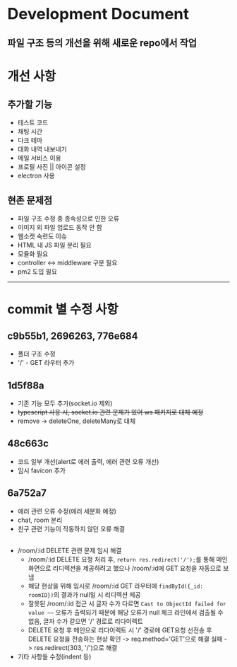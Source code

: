 **<span style="font-size:250%">Development Document</span>**

파일 구조 등의 개선을 위해 새로운 repo에서 작업
-----------------------
# 개선 사항
## 추가할 기능
- 테스트 코드
- 채팅 시간
- 다크 테마
- 대화 내역 내보내기
- 메일 서비스 이용
- 프로필 사진 || 아이콘 설정
- electron 사용
## 현존 문제점
- 파일 구조 수정 중 종속성으로 인한 오류
- 이미지 외 파일 업로드 동작 안 함
- 웹소켓 숙련도 이슈
- HTML 내 JS 파일 분리 필요
- 모듈화 필요
- controller <-> middleware 구분 필요
- pm2 도입 필요
-----------------------
# commit 별 수정 사항
## c9b55b1, 2696263, 776e684
- 폴더 구조 수정
- '/' - GET 라우터 추가
## 1d5f88a
- 기존 기능 모두 추가(socket.io 제외)
- ~~typescript 사용 시, socket.io 관련 문제가 있어 ws 패키지로 대체 예정~~
- remove -> deleteOne, deleteMany로 대체
## 48c663c
- 코드 일부 개선(alert로 에러 출력, 에러 관련 오류 개선)
- 임시 favicon 추가

## 6a752a7
- 에러 관련 오류 수정(에러 세분화 예정)
- chat, room 분리
- 친구 관련 기능이 작동하지 않던 오류 해결
##
- /room/:id DELETE 관련 문제 임시 해결
    * /room/:id DELETE 요청 처리 후, `return res.redirect('/');`를 통해 메인 화면으로 리디렉션을 제공하려고 했으나 /room/:id에 GET 요청을 자동으로 보냄
    * 해당 현상을 위해 임시로 /room/:id GET 라우터에 `findById({_id: roomID})`의 결과가 null일 시 리디렉션 제공
    * 잘못된 /room/:id 접근 시 글자 수가 다르면 `Cast to ObjectId failed for value ~~` 오류가 출력되기 때문에 해당 오류가 null 체크 라인에서 검출될 수 없음, 글자 수가 같으면 '/' 경로로 리다이렉트
    * DELETE 요청 후 메인으로 리다이렉트 시 '/' 경로에 GET요청 선전송 후 DELETE 요청을 전송하는 현상 확인 -> req.method='GET'으로 해결 실패 -> res.redirect(303, '/')으로 해결
- 기타 사항들 수정(indent 등)